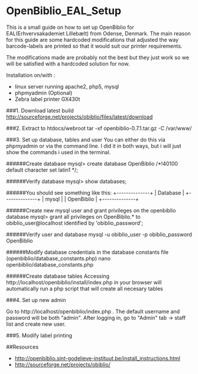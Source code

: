 OpenBiblio_EAL_Setup
====================

This is a small guide on how to set up OpenBiblio for EAL(Erhvervsakademiet Lillebælt) from Odense, Denmark. 
The main reason for this guide are some hardcoded modifications that adjusted the way barcode-labels are printed so that it would suit our printer requirements.

The modifications made are probably not the best but they just work so we will be satisfied with a hardcoded solution for now.

Installation on/with : 
- linux server running apache2, php5, mysql
- phpmyadmin (Optional)
- Zebra label printer GX430t


###1. Download latest build
http://sourceforge.net/projects/obiblio/files/latest/download

###2. Extract to htdocs/webroot
tar -xf openbiblio-0.7.1.tar.gz -C /var/www/

###3. Set up database, tables and user
You can either do this via phpmyadmin or via the command line. I did it in both ways, but i will just show the commands i used in the terminal.

######Create database
mysql> create database OpenBiblio /*!40100 default character set latin1 */;

######Verify database
mysql> show databases;

######You should see something like this:
+--------------+
| Database     |
+--------------+
| mysql        |
| OpenBiblio   |
+--------------+

######Create new mysql user and grant privileges on the openbiblio database
mysql> grant all privileges on OpenBiblio.* to obiblio_user@localhost identified by 'obiblio_password';

######Verify user and database
mysql -u obiblio_user -p obiblio_password OpenBiblio

######Modify database credentials in the database constants file (openbiblio/database_constants.php)
nano openbiblio/database_constants.php

######Create database tables
Accessing http://localhost/openbiblio/install/index.php in your browser will automatically run a php script that will create all necesary tables

###4. Set up new admin

Go to http://localhost/openbiblio/index.php . The default username and password will be both "admin". After logging in, go to "Admin" tab -> staff list and create new user.


###5. Modify label printing 




##Resources
- http://openbiblio.sint-godelieve-instituut.be/install_instructions.html
- http://sourceforge.net/projects/obiblio/
